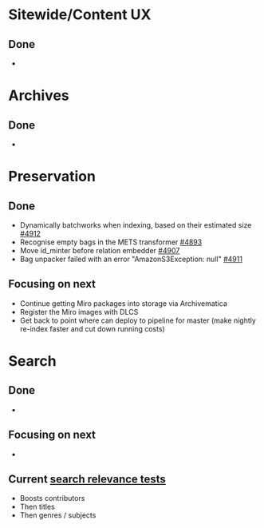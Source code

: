 # Sitewide/Content UX
## Done
- 

# Archives
## Done
-	


# Preservation 
## Done
-	Dynamically batchworks when indexing, based on their estimated size [#4912](https://github.com/wellcomecollection/platform/issues/4912)
-	Recognise empty bags in the METS transformer [#4893](https://github.com/wellcomecollection/platform/issues/4893)
-	Move id_minter before relation embedder [#4907](https://github.com/wellcomecollection/platform/issues/4907)
-	Bag unpacker failed with an error "AmazonS3Exception: null" [#4911](https://github.com/wellcomecollection/platform/issues/4911)

## Focusing on next
-	Continue getting Miro packages into storage via Archivematica
-	Register the Miro images with DLCS
-	Get back to point where can deploy to pipeline for master (make nightly re-index faster and cut down running costs)


# Search
## Done
-	


## Focusing on next
-	


## Current [search relevance tests](https://docs.wellcomecollection.org/catalogue/search/tests)
- Boosts contributors
- Then titles
- Then genres / subjects
